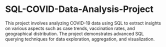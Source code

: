 # SQL-COVID-Data-Analysis-Project
This project involves analyzing COVID-19 data using SQL to extract insights on various aspects such as case trends, vaccination rates, and geographical distribution. The project demonstrates advanced SQL querying techniques for data exploration, aggregation, and visualization.
